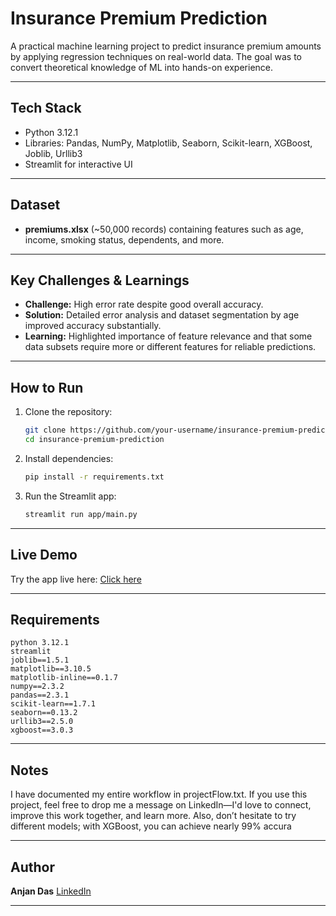 
# Insurance Premium Prediction

A practical machine learning project to predict insurance premium amounts by applying regression techniques on real-world data. The goal was to convert theoretical knowledge of ML into hands-on experience.

---

## Tech Stack

* Python 3.12.1
* Libraries: Pandas, NumPy, Matplotlib, Seaborn, Scikit-learn, XGBoost, Joblib, Urllib3
* Streamlit for interactive UI

---

## Dataset

* **premiums.xlsx** (\~50,000 records) containing features such as age, income, smoking status, dependents, and more.

---

## Key Challenges & Learnings

* **Challenge:** High error rate despite good overall accuracy.
* **Solution:** Detailed error analysis and dataset segmentation by age improved accuracy substantially.
* **Learning:** Highlighted importance of feature relevance and that some data subsets require more or different features for reliable predictions.

---

## How to Run

1. Clone the repository:

   ```bash
   git clone https://github.com/your-username/insurance-premium-prediction.git
   cd insurance-premium-prediction
   ```

2. Install dependencies:

   ```bash
   pip install -r requirements.txt
   ```

3. Run the Streamlit app:

   ```bash
   streamlit run app/main.py
   ```

---

## Live Demo

Try the app live here:
[ Click here ](https://insurance-premium-prediction-app-6rwuqxuzeau7laqentvpce.streamlit.app/)

---

## Requirements

```
python 3.12.1
streamlit
joblib==1.5.1
matplotlib==3.10.5
matplotlib-inline==0.1.7
numpy==2.3.2
pandas==2.3.1
scikit-learn==1.7.1
seaborn==0.13.2
urllib3==2.5.0
xgboost==3.0.3
```

---

## Notes

I have documented my entire workflow in projectFlow.txt. If you use this project, feel free to drop me a message on LinkedIn—I'd love to connect, improve this work together, and learn more. Also, don’t hesitate to try different models; with XGBoost, you can achieve nearly 99% accura

---

## Author

**Anjan Das**
[LinkedIn](www.linkedin.com/in/anjan-das-22b278236) 

---

